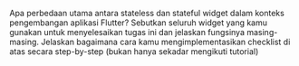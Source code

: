 Apa perbedaan utama antara stateless dan stateful widget dalam konteks pengembangan aplikasi Flutter?
Sebutkan seluruh widget yang kamu gunakan untuk menyelesaikan tugas ini dan jelaskan fungsinya masing-masing.
Jelaskan bagaimana cara kamu mengimplementasikan checklist di atas secara step-by-step (bukan hanya sekadar mengikuti tutorial)